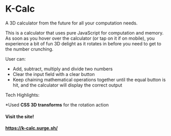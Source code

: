 # K-Calc

A 3D calculator from the future for all your computation needs.

This is a calculator that uses pure JavaScript for computation and memory. As soon as you hover over the calculator (or tap on it if on mobile), you experience a bit of fun 3D delight as it rotates in before you need to get to the number crunching.

User can:

* Add, subtract, multiply and divide two numbers
* Clear the input field with a clear button
* Keep chaining mathematical operations together until the equal button is hit, and the calculator will display the correct output

Tech Highlights:

*Used **CSS 3D transforms** for the rotation action

#### Visit the site!
#### https://k-calc.surge.sh/

